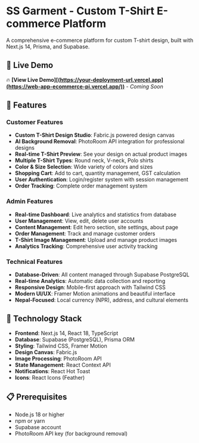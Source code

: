 # SS Garment - Custom T-Shirt E-commerce Platform

A comprehensive e-commerce platform for custom T-shirt design, built with Next.js 14, Prisma, and Supabase.

## 🌟 Live Demo

🔥 **[View Live Demo][(https://your-deployment-url.vercel.app](https://web-app-ecommerce-pi.vercel.app/))** - *Coming Soon*

## 🌟 Features

### Customer Features
- **Custom T-Shirt Design Studio**: Fabric.js powered design canvas
- **AI Background Removal**: PhotoRoom API integration for professional designs
- **Real-time T-Shirt Preview**: See your design on actual product images
- **Multiple T-Shirt Types**: Round neck, V-neck, Polo shirts
- **Color & Size Selection**: Wide variety of colors and sizes
- **Shopping Cart**: Add to cart, quantity management, GST calculation
- **User Authentication**: Login/register system with session management
- **Order Tracking**: Complete order management system

### Admin Features
- **Real-time Dashboard**: Live analytics and statistics from database
- **User Management**: View, edit, delete user accounts
- **Content Management**: Edit hero section, site settings, about page
- **Order Management**: Track and manage customer orders
- **T-Shirt Image Management**: Upload and manage product images
- **Analytics Tracking**: Comprehensive user activity tracking

### Technical Features
- **Database-Driven**: All content managed through Supabase PostgreSQL
- **Real-time Analytics**: Automatic data collection and reporting
- **Responsive Design**: Mobile-first approach with Tailwind CSS
- **Modern UI/UX**: Framer Motion animations and beautiful interface
- **Nepal-Focused**: Local currency (NPR), address, and cultural elements

## 🚀 Technology Stack

- **Frontend**: Next.js 14, React 18, TypeScript
- **Database**: Supabase (PostgreSQL), Prisma ORM
- **Styling**: Tailwind CSS, Framer Motion
- **Design Canvas**: Fabric.js
- **Image Processing**: PhotoRoom API
- **State Management**: React Context API
- **Notifications**: React Hot Toast
- **Icons**: React Icons (Feather)

## 📋 Prerequisites

- Node.js 18 or higher
- npm or yarn
- Supabase account
- PhotoRoom API key (for background removal)

